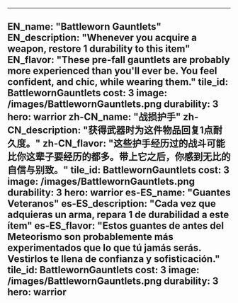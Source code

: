 ---

EN_name: "Battleworn Gauntlets"
EN_description: "Whenever you acquire a weapon, restore 1 durability to this item"
EN_flavor: "These pre-fall gauntlets are probably more experienced than you'll ever be. You feel confident, and chic, while wearing them."
tile_id: BattlewornGauntlets
cost: 3
image: /images/BattlewornGauntlets.png
durability: 3
hero: warrior
zh-CN_name: "战损护手"
zh-CN_description: "获得武器时为这件物品回复1点耐久度。"
zh-CN_flavor: "这些护手经历过的战斗可能比你这辈子要经历的都多。带上它之后，你感到无比的自信与别致。"
tile_id: BattlewornGauntlets
cost: 3
image: /images/BattlewornGauntlets.png
durability: 3
hero: warrior
es-ES_name: "Guantes Veteranos"
es-ES_description: "Cada vez que adquieras un arma, repara 1 de durabilidad a este ítem"
es-ES_flavor: "Estos guantes de antes del Meteorismo son probablemente más experimentados que lo que tú jamás serás. Vestirlos te llena de confianza y sofisticación."
tile_id: BattlewornGauntlets
cost: 3
image: /images/BattlewornGauntlets.png
durability: 3
hero: warrior
---